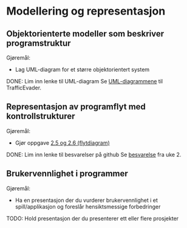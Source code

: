 # Modellering og representasjon

## Objektorienterte modeller som beskriver programstruktur

Gjøremål:

- Lag UML-diagram for et større objektorientert system

DONE: Lim inn lenke til UML-diagram
Se [UML-diagrammene](https://github.com/ZeroWave022/TrafficEvader?tab=readme-ov-file#about-the-project) til TrafficEvader.

## Representasjon av programflyt med kontrollstrukturer

Gjøremål:

- Gjør oppgave [2.5 og 2.6 (flytdiagram)](https://it2.thorcc.no/databehandling-og-algoritmer/)

DONE: Lim inn lenke til besvarelser på github
Se [besvarelse](../oppgaver/databehandling/uke2/README.md#oppgave-25) fra uke 2.

## Brukervennlighet i programmer

Gjøremål:

- Ha en presentasjon der du vurderer brukervennlighet i et spill/applikasjon og foreslår hensiktsmessige forbedringer

TODO: Hold presentasjon der du presenterer ett eller flere prosjekter
